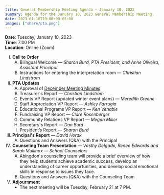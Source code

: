 ```yaml
---
title: General Membership Meeting Agenda — January 10, 2023
summary: Agenda for the January 10, 2023 General Membership Meeting.
date: 2023-01-10T19:00:00-05:00
images: ["share/pta.png"]
---
```


<style type="text/css">
    ol { list-style-type: upper-roman; }
    ol ol { list-style-type: upper-alpha; }
    ol ol ol { list-style-type: decimal; }
    ol ol ol ol { list-style-type: lower-alpha; }
    ul { list-style-type: disc; }
</style>

**Date**: Tuesday, January 10, 2023  
**Time**: 7:00 PM  
**Location**: Online (Zoom)

1. **Call to Order**
    1. Bilingual Welcome — *Sharon Burd, PTA President, and Anne Oliveira, Assistant Principal*
    1. Instructions for entering the interpretation room — *Christian Lindstrom*
1. **PTA Updates**
    1. Approval of [December Meeting Minutes](/minutes/2022-12-13)
    1. Treasurer's Report — *Christian Lindstrom*
    1. Events VP Report (updated winter event plans) — *Meredith Greene*
    1. Staff Appreciation VP Report — *Ashley Farrugia*
    1. Educational Programs VP Report — *Ken Venable*
    1. Fundraising VP Report — *Clare Rosenberger*
    1. Community Relations VP Report — *Megan Miller*
    1. Secretary's Report — *Dan Burd*
    1. President’s Report — *Sharon Burd*
1. **Principal's Report** — *David Horak*
    1. Questions and Answers (Q&A) with the Principal
1. **Counseling Team Presentation** — *Vasthy Delgado, Renee Edwards and Sarah Mullinax — School Counselors*
    1. Abingdon's counseling team will provide a brief overview of how they help students achieve academic success, develop an understanding of career opportunities, and develop social emotional skills in response to issues they face.
    1. Questions and Answers (Q&A) with the Counseling Team
1. **Adjournment**
    - The next meeting will be Tuesday, February 21 at 7 PM.